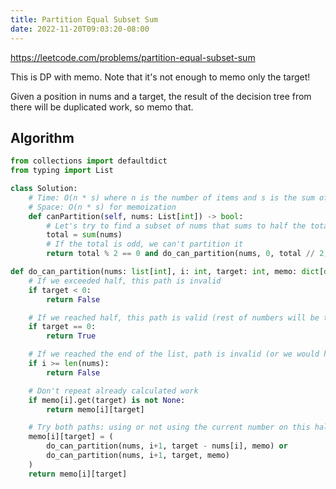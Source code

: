 ```yaml
---
title: Partition Equal Subset Sum
date: 2022-11-20T09:03:20-08:00
---
```


https://leetcode.com/problems/partition-equal-subset-sum

This is DP with memo. Note that it's not enough to memo only the target!

Given a position in nums and a target, the result of the decision tree from there will be duplicated work, so memo that.



## Algorithm

```python
from collections import defaultdict
from typing import List

class Solution:
    # Time: O(n * s) where n is the number of items and s is the sum of all items
    # Space: O(n * s) for memoization
    def canPartition(self, nums: List[int]) -> bool:
        # Let's try to find a subset of nums that sums to half the total
        total = sum(nums)
        # If the total is odd, we can't partition it
        return total % 2 == 0 and do_can_partition(nums, 0, total // 2, defaultdict(dict))

def do_can_partition(nums: list[int], i: int, target: int, memo: dict[dict[int, int]]) -> bool:
    # If we exceeded half, this path is invalid
    if target < 0:
        return False

    # If we reached half, this path is valid (rest of numbers will be the other half)
    if target == 0:
        return True

    # If we reached the end of the list, path is invalid (or we would have returned True)
    if i >= len(nums):
        return False

    # Don't repeat already calculated work
    if memo[i].get(target) is not None:
        return memo[i][target]

    # Try both paths: using or not using the current number on this half
    memo[i][target] = (
        do_can_partition(nums, i+1, target - nums[i], memo) or
        do_can_partition(nums, i+1, target, memo)
    )
    return memo[i][target]
```


